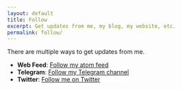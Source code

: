 ```yaml
---
layout: default
title: Follow
excerpt: Get updates from me, my blog, my website, etc.
permalink: follow/
---
```


There are multiple ways to get updates from me.

* **Web Feed**: [Follow my atom feed](https://asd.learnlearn.in/feed.atom)
* **Telegram**: [Follow my Telegram channel](https://telegram.me/learnlearnin)
* **Twitter**: [Follow me on Twitter](https://twitter.com/asdofindia)